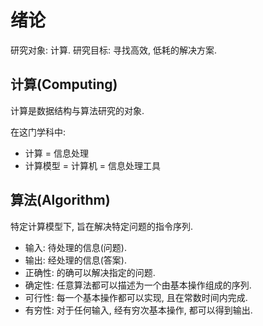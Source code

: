 # 绪论

研究对象: 计算.
研究目标: 寻找高效, 低耗的解决方案.

## 计算(Computing)

计算是数据结构与算法研究的对象.  

在这门学科中:

- 计算 = 信息处理
- 计算模型 = 计算机 = 信息处理工具

## 算法(Algorithm)

特定计算模型下, 旨在解决特定问题的指令序列.

- 输入: 待处理的信息(问题).
- 输出: 经处理的信息(答案).
- 正确性: 的确可以解决指定的问题.
- 确定性: 任意算法都可以描述为一个由基本操作组成的序列.
- 可行性: 每一个基本操作都可以实现, 且在常数时间内完成.
- 有穷性: 对于任何输入, 经有穷次基本操作, 都可以得到输出.
